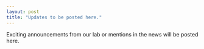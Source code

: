 ```yaml
---
layout: post
title: "Updates to be posted here."
---
```


Exciting announcements from our lab or mentions in the news will be posted here. 

